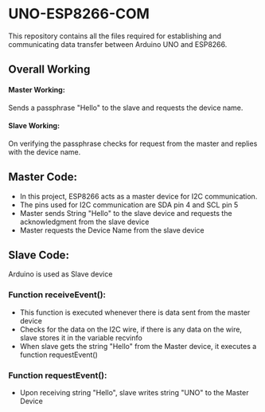 # UNO-ESP8266-COM
This repository contains all the files required for establishing and communicating data transfer between Arduino UNO and ESP8266.

## Overall Working
#### Master Working:
Sends a passphrase "Hello" to the slave and requests the device name.

#### Slave Working:
On verifying the passphrase checks for request from the master and replies with the device name.

## Master Code:

- In this project, ESP8266 acts as a master device for I2C communication.
- The pins used for I2C communication are SDA pin 4 and SCL pin 5 
- Master sends String "Hello" to the slave device and requests the acknowledgment from the slave device
- Master requests the Device Name from the slave device

## Slave Code:

Arduino is used as Slave device
### Function receiveEvent(): 
- This function is executed whenever there is data sent from the master device
- Checks for the data on the I2C wire, if there is any data on the wire, slave stores it in the variable recvinfo
- When slave gets the string "Hello" from the Master device, it executes a function requestEvent() 

### Function requestEvent():
- Upon receiving string "Hello", slave writes string "UNO" to the Master Device
